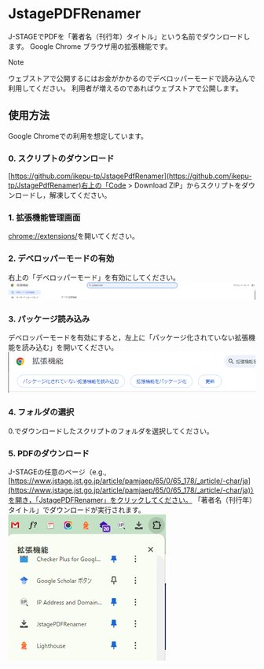 # JstagePDFRenamer

J-STAGEでPDFを「著者名（刊行年）タイトル」という名前でダウンロードします。
Google Chrome ブラウザ用の拡張機能です。

> [!NOTE]
> ウェブストアで公開するにはお金がかかるのでデベロッパーモードで読み込んで利用してください。
> 利用者が増えるのであればウェブストアで公開します。

## 使用方法

Google Chromeでの利用を想定しています。

### 0. スクリプトのダウンロード

[https://github.com/ikepu-tp/JstagePdfRenamer](https://github.com/ikepu-tp/JstagePdfRenamer)右上の「Code > Download ZIP」からスクリプトをダウンロードし，解凍してください。

### 1. 拡張機能管理画面

[chrome://extensions/](chrome://extensions/)を開いてください。

### 2. デベロッパーモードの有効

右上の「デベロッパーモード」を有効にしてください。
![デベロッパーモードの有効](img/2_able_developer_mode.png)

### 3. パッケージ読み込み

デベロッパーモードを有効にすると，左上に「パッケージ化されていない拡張機能を読み込む」を開いてください。
![パッケージ読み込み](img/3_read_package.png)

### 4. フォルダの選択

0.でダウンロードしたスクリプトのフォルダを選択してください。

### 5. PDFのダウンロード

J-STAGEの任意のページ（e.g., [https://www.jstage.jst.go.jp/article/pamjaep/65/0/65_178/_article/-char/ja](https://www.jstage.jst.go.jp/article/pamjaep/65/0/65_178/_article/-char/ja)）を開き，「JstagePDFRenamer」をクリックしてください。
「著者名（刊行年）タイトル」でダウンロードが実行されます。
![拡張機能のクリック](img/5_download_pdf.png)
